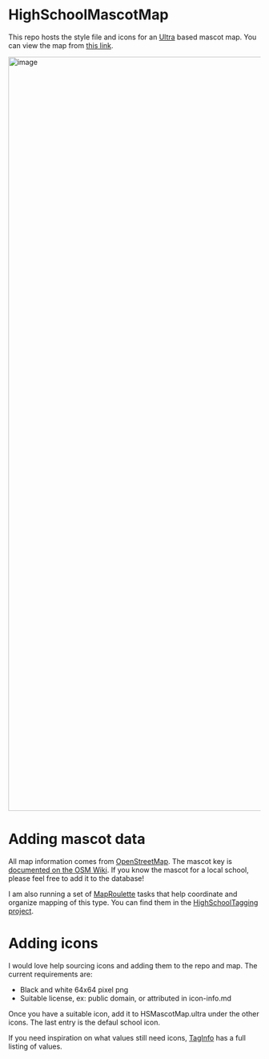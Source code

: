 # HighSchoolMascotMap
This repo hosts the style file and icons for an [Ultra](https://overpass-ultra.us/) based mascot map. You can view the map from [this link](https://overpass-ultra.us/#map&query=url:https://raw.githubusercontent.com/watmildon/HighSchoolMascotMap/refs/heads/main/HSMascotMap.ultra).

<img width="1504" alt="image" src="https://github.com/user-attachments/assets/350719c4-0add-4f92-a716-61ecfceb551e" />

# Adding mascot data
All map information comes from [OpenStreetMap](https://www.openstreetmap.org/). The mascot key is [documented on the OSM Wiki](https://wiki.openstreetmap.org/wiki/Key:mascot). If you know the mascot for a local school, please feel free to add it to the database!

I am also running a set of [MapRoulette](https://maproulette.org/) tasks that help coordinate and organize mapping of this type. You can find them in the [HighSchoolTagging project](https://maproulette.org/browse/projects/59042).

# Adding icons
I would love help sourcing icons and adding them to the repo and map. The current requirements are:

* Black and white 64x64 pixel png
* Suitable license, ex: public domain, or attributed in icon-info.md

Once you have a suitable icon, add it to HSMascotMap.ultra under the other icons. The last entry is the defaul school icon.

If you need inspiration on what values still need icons, [TagInfo](https://taginfo.openstreetmap.org/keys/mascot#values) has a full listing of values.
